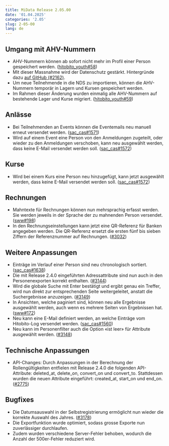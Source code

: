 ```yaml
---
title: MiData Release 2.05.00
date: '01.04.2025'
categories: '2.05'
slug: 2-05-00
lang: de
---
```


## Umgang mit AHV-Nummern
- AHV-Nummern können ab sofort nicht mehr im Profil einer Person gespeichert werden. ([hitobito_youth#58](https://github.com/hitobito/hitobito_youth/issues/58))
- Mit dieser Massnahme wird der Datenschutz gestärkt. Hintergründe dazu [auf GitHub (#2162)](https://github.com/hitobito/hitobito/issues/2162).
- Um neue Teilnehmende in die NDS zu importieren, können die AHV-Nummern temporär in Lagern und Kursen gespeichert werden.
- Im Rahmen dieser Änderung wurden einmalig alle AHV-Nummern auf bestehende Lager und Kurse migriert. ([hitobito_youth#59](https://github.com/hitobito/hitobito_youth/issues/59))

## Anlässe
- Bei Teilnehmenden an Events können die Eventemails neu manuell erneut versendet werden. ([sac_cas#1571](https://github.com/hitobito/hitobito_sac_cas/issues/1571))
- Wird auf einem Event eine Person von den Anmeldungen zugeteilt, oder wieder zu den Anmeldungen verschoben, kann neu ausgewählt werden, dass keine E-Mail versendet werden soll. ([sac_cas#1572](https://github.com/hitobito/hitobito_sac_cas/issues/1572))

## Kurse
- Wird bei einem Kurs eine Person neu hinzugefügt, kann jetzt ausgewählt werden, dass keine E-Mail versendet werden soll. ([sac_cas#1572](https://github.com/hitobito/hitobito_sac_cas/issues/1572))

## Rechnungen
- Mahntexte für Rechnungen können nun mehrsprachig erfasst werden. Sie werden jeweils in der Sprache der zu mahnenden Person versendet. ([sww#198](https://github.com/hitobito/hitobito_sww/issues/198))
- In den Rechnungseinstellungen kann jetzt eine QR-Referenz für Banken angegeben werden. Die QR-Referenz ersetzt die ersten fünf bis sieben Ziffern der Referenznummer auf Rechnungen. ([#3032](https://github.com/hitobito/hitobito/issues/3032))

## Weitere Anpassungen
- Einträge im Verlauf einer Person sind neu chronologisch sortiert. ([sac_cas#1638](https://github.com/hitobito/hitobito_sac_cas/issues/1638))
- Die mit Release 2.4.0 eingeführten Adressattribute sind nun auch in den Personenexporten korrekt enthalten. ([#3144](https://github.com/hitobito/hitobito/issues/3144))
- Wird die globale Suche mit Enter bestätigt und ergibt genau ein Treffer, wird nun direkt zur entsprechenden Seite weitergeleitet, anstatt die Suchergebnisse anzuzeigen. ([#3149](https://github.com/hitobito/hitobito/issues/3149))
- In Ansichten, welche paginiert sind, können neu alle Ergebnisse ausgewählt werden, auch wenn es mehrere Seiten von Ergebnissen hat. ([sww#172](https://github.com/hitobito/hitobito_sww/issues/172))
- Neu kann eine E-Mail definiert werden, an welche Einträge vom Hitobito-Log versendet werden. ([sac_cas#1560](https://github.com/hitobito/hitobito_sac_cas/issues/1560))
- Neu kann im Personenfilter auch die Option «ist leer» für Attribute ausgewählt werden. ([#3148](https://github.com/hitobito/hitobito/issues/3148))

## Technische Anpassungen
- API-Changes: Durch Anpassungen in der Berechnung der Rollengültigkeiten entfielen mit Release 2.4.0 die folgenden API-Attribute: deleted_at, delete_on, convert_on und convert_to. Stattdessen wurden die neuen Attribute eingeführt: created_at, start_on und end_on. ([#2775](https://github.com/hitobito/hitobito/issues/2775))

## Bugfixes
- Die Datumsauswahl in der Selbstregistrierung ermöglicht nun wieder die korrekte Auswahl des Jahres. ([#3178](https://github.com/hitobito/hitobito/issues/3178))
- Die Exportfunktion wurde optimiert, sodass grosse Exporte nun zuverlässiger durchlaufen.
- Zudem wurden verschiedene Server-Fehler behoben, wodurch die Anzahl der 500er-Fehler reduziert wird.

